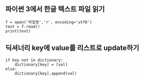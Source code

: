 ## 파이썬 3에서 한글 텍스트 파일 읽기
```
f = open('파일명','r', encoding='utf8')
text = f.read()
print(text)
```
	
## 딕셔너리 key에 value를 리스트로 update하기
```
if key not in dictionary:
	dictionary[key] = [val]
else:
	dictionary[key].append(val)
```